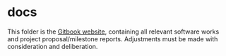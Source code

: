 # docs

This folder is the [Gitbook website](https://berkeley-7.gitbook.io/pro), containing all relevant software works and project proposal/milestone reports. Adjustments must be made with consideration and deliberation.
